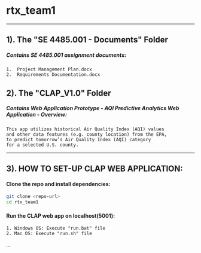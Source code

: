 # rtx_team1
---
## 1). The "SE 4485.001 - Documents" Folder
##### Contains SE 4485.001 assignment documents:
    1.  Project Management Plan.docx
    2.  Requirements Documentation.docx

## 2). The "CLAP_V1.0" Folder
##### Contains Web Application Prototype - AQI Predictive Analytics Web Application - Overview:
    This app utilizes historical Air Quality Index (AQI) values 
    and other data features (e.g. county location) from the EPA,
    to predict tomorrow’s Air Quality Index (AQI) category 
    for a selected U.S. county. 
---
## 3). HOW TO SET-UP CLAP WEB APPLICATION:
#### Clone the repo and install dependencies:
```bash
git clone <repo-url>
cd rtx_team1
```
#### Run the CLAP web app on localhost(5001):
    1. Windows OS: Execute "run.bat" file
    2. Mac OS: Execute "run.sh" file

...
